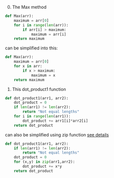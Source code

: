 0. The Max method
```py
def Max(arr):
    maximum = arr[0]
    for i in range(len(arr)):
        if arr[i] > maximum:
            maximum = arr[i]
    return maximum
```
can be simplified into this:
```py
def Max(arr):
    maximum = arr[0]
    for x in arr:
        if x > maximum:
            maximum = x
    return maximum
```

1. This dot_product1 function 
```py
def dot_product1(arr1, arr2):
    dot_product = 0
    if len(arr1) != len(arr2):
        return "Not equal lengths"
    for i in range(len(arr1)):
        dot_product += arr1[i]*arr2[i]
    return dot_product
```
can also be simplified using zip function [see details](https://www.w3schools.com/python/ref_func_zip.asp)
```py
def dot_product1(arr1, arr2):
    if len(arr1) != len(arr2):
        return "Not equal lengths"
    dot_product = 0
    for (x,y) in zip(arr1,arr2):
        dot_product += x*y
    return dot_product
```
